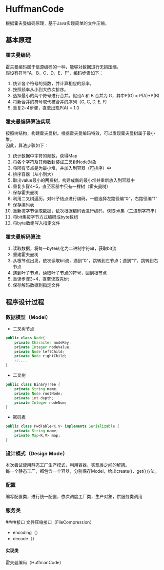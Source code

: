 # HuffmanCode
根据霍夫曼编码原理，基于Java实现简单的文件压缩。
## 基本原理
### 霍夫曼编码
霍夫曼编码属于信源编码的一种，能够对数据进行无损压缩。  
假设有符号“A，B，C，D，E，F”，编码步骤如下：

1. 统计各个符号的频数，并计算相应的频率。
2. 按照频率从小到大依次排序。
3. 选择最小的两个符号进行合并。假设A 和 B 合并为 G，其中P(G) = P(A)+P(B)
4. 将新合并的符号取代被合并的序列（G, C, D, E, F)
5. 重复2~4步骤，直至出现P(A) = 1.0

### 霍夫曼编码算法实现
按照树结构，构建霍夫曼树。根据霍夫曼编码特效，可以发现霍夫曼树属于最小堆。  
因此，算法步骤如下：
1. 统计数据中字符的频数，获得Map
2. 将各个字符及其频数封装成二叉树Node对象
3. 将所有节点是为最小堆，并加入到容器（可排序）中
4. 排序容器（从小到大）
5. 取出value最小的两棵树，构建成新的最小堆并重新放入到容器中
6. 重复步骤4~5，直至容器中只有一棵树（霍夫曼树）
7. 保存霍夫曼树
8. 利用二叉树遍历，对叶子结点进行编码，一般选择左路径编“0”，右路径编“1”
9. 保存编码表
10. 重新按字节读取数据，依次根据编码表进行编码，获取bit集（二进制字符串）
11. 将bit集按字节方式编码成byte数组
12. 将byte数组写入指定文件

### 霍夫曼解码算法
1. 读取数据，将每一byte转化为二进制字符串，获取bit流
2. 重建霍夫曼树
3. 从根节点出发，依次读取bit流，遇到“0”，跳转到左节点；遇到“1”，跳转到右节点
4. 遇到叶子节点，读取叶子节点的符号，回到根节点
5. 重读步骤3~4，直至读取完bit  
6. 保存解码数据到指定文件  

## 程序设计过程
### 数据模型（Model）
* 二叉树节点
```java
public class Node{
    private Character nodeKey;
    private Integer nodeValue;
    private Node leftChild;
    private Node rightChild;
    //....
}
```
* 二叉树
```java
public class BinaryTree {
    private String name;
    private Node rootNode;
    private int depth;
    private Integer nodeNum;
}
```
* 密码表
```java
public class PwdTable<K,V> implements Serializable {
    private String name;
    private Map<K,V> map;
}
```
### 设计模式（Design Mode）
本次尝试使用静态工厂生产模式，利用容器，实现类之间的解耦。  
每一个静态工厂，都包含一个容器，分别保存Model，给出create()，get()方法。
### 配置
编写配置类，进行统一配置，依次调度工厂类，生产对象，供服务类调用
### 服务类
####接口
文件压缩接口（FileCompression） 
* encoding（）
* decode（）
#### 实现类
霍夫曼编码（HuffmanCode）  